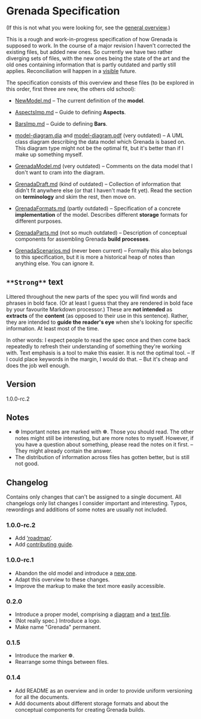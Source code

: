 # Grenada Specification

(If this is not what you were looking for, see the [general
overview](https://github.com/clj-grenada/lib-grenada/blob/master/doc/overview.md).)

This is a rough and work-in-progress specification of how Grenada is supposed to
work. In the course of a major revision I haven't corrected the existing files,
but added new ones. So currently we have two rather diverging sets of files,
with the new ones being the state of the art and the old ones containing
information that is partly outdated and partly still applies. Reconciliation
will happen in a [visible](https://en.wikiquote.org/wiki/Herbert_A.%5fSimon)
future.

The specification consists of this overview and these files (to be explored in
this order, first three are new, the others old school):

 - [NewModel.md](NewModel.md) – The current definition of the **model**.

 - [AspectsImp.md](AspectsImp.md) – Guide to defining **Aspects**.

 - [BarsImp.md](BarsImp.md) – Guide to defining **Bars**.

 - [model-diagram.dia](model-diagram.dia) and
   [model-diagram.pdf](model-diagram.pdf) (very outdated) – A UML class diagram
   describing the data model which Grenada is based on. This diagram type might
   not be the optimal fit, but it's better than if I make up something myself.

 - [GrenadaModel.md](GrenadaModel.md) (very outdated) – Comments on the data
   model that I don't want to cram into the diagram.

 - [GrenadaDraft.md](GrenadaDraft.md) (kind of outdated) – Collection of
   information that didn't fit anywhere else (or that I haven't made fit yet).
   Read the section on **terminology** and skim the rest, then move on.

 - [GrenadaFormats.md](GrenadaFormats.md) (partly outdated) – Specification of a
   concrete **implementation** of the model. Describes different **storage**
   formats for different purposes.

 - [GrenadaParts.md](GrenadaParts.md) (not so much outdated) – Description of
   conceptual components for assembling Grenada **build processes**.

 - [GrenadaScenarios.md](GrenadaScenarios.md) (never been current) – Formally
   this also belongs to this specification, but it is more a historical heap of
   notes than anything else. You can ignore it.


## `**Strong**` text

Littered throughout the new parts of the spec you will find words and phrases in
bold face. (Or at least I guess that they are rendered in bold face by your
favourite Markdown processor.) These are **not intended** as **extracts** of the
**content** (as opposed to their use in this sentence). Rather, they are
intended to **guide the reader's eye** when she's looking for specific
information. At least most of the time.

In other words: I expect people to read the spec once and then come back
repeatedly to refresh their understanding of something they're working with.
Text emphasis is a tool to make this easier. It is not the optimal tool. – If I
could place keywords in the margin, I would do that. – But it's cheap and does
the job well enough.


## Version

1.0.0-rc.2

## Notes

 - ❁ Important notes are marked with ❁. Those you should read. The other notes
   might still be interesting, but are more notes to myself. However, if you
   have a question about something, please read the notes on it first. – They
   might already contain the answer.
 - The distribution of information across files has gotten better, but is still
   not good.

## Changelog

Contains only changes that can't be assigned to a single document. All
changelogs only list changes I consider important and interesting. Typos,
rewordings and additions of some notes are usually not included.

### 1.0.0-rc.2

 - Add [‘roadmap’](roadmap.md).
 - Add [contributing guide](contributing.md).

### 1.0.0-rc.1

 - Abandon the old model and introduce a [new one](NewModel.md).
 - Adapt this overview to these changes.
 - Improve the markup to make the text more easily accessible.

### 0.2.0

 - Introduce a proper model, comprising a [diagram](model-diagram.pdf) and a
   [text file](GrenadaModel.md).
 - (Not really spec.) Introduce a logo.
 - Make name "Grenada" permanent.

### 0.1.5

 - Introduce the marker ❁.
 - Rearrange some things between files.

### 0.1.4

 - Add README as an overview and in order to provide uniform versioning for all
   the documents.
 - Add documents about different storage formats and about the conceptual
   components for creating Grenada builds.

